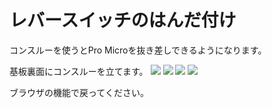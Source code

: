 # レバースイッチのはんだ付け

コンスルーを使うとPro Microを抜き差しできるようになります。

基板裏面にコンスルーを立てます。
![](img/promicro1)
![](img/promicro2)
![](img/promicro3)
![](img/promicro)

ブラウザの機能で戻ってください。
